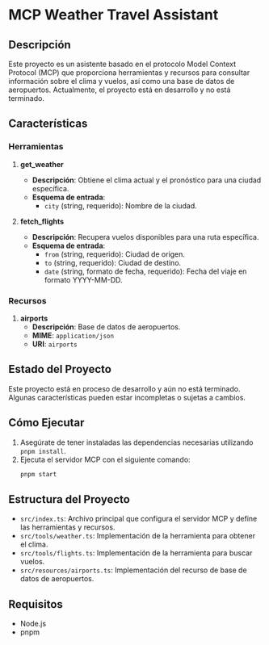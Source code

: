 # MCP Weather Travel Assistant

## Descripción

Este proyecto es un asistente basado en el protocolo Model Context Protocol (MCP) que proporciona herramientas y recursos para consultar información sobre el clima y vuelos, así como una base de datos de aeropuertos. Actualmente, el proyecto está en desarrollo y no está terminado.

## Características

### Herramientas

1. **get_weather**

   - **Descripción**: Obtiene el clima actual y el pronóstico para una ciudad específica.
   - **Esquema de entrada**:
     - `city` (string, requerido): Nombre de la ciudad.

2. **fetch_flights**
   - **Descripción**: Recupera vuelos disponibles para una ruta específica.
   - **Esquema de entrada**:
     - `from` (string, requerido): Ciudad de origen.
     - `to` (string, requerido): Ciudad de destino.
     - `date` (string, formato de fecha, requerido): Fecha del viaje en formato YYYY-MM-DD.

### Recursos

1. **airports**
   - **Descripción**: Base de datos de aeropuertos.
   - **MIME**: `application/json`
   - **URI**: `airports`

## Estado del Proyecto

Este proyecto está en proceso de desarrollo y aún no está terminado. Algunas características pueden estar incompletas o sujetas a cambios.

## Cómo Ejecutar

1. Asegúrate de tener instaladas las dependencias necesarias utilizando `pnpm install`.
2. Ejecuta el servidor MCP con el siguiente comando:
   ```bash
   pnpm start
   ```

## Estructura del Proyecto

- `src/index.ts`: Archivo principal que configura el servidor MCP y define las herramientas y recursos.
- `src/tools/weather.ts`: Implementación de la herramienta para obtener el clima.
- `src/tools/flights.ts`: Implementación de la herramienta para buscar vuelos.
- `src/resources/airports.ts`: Implementación del recurso de base de datos de aeropuertos.

## Requisitos

- Node.js
- pnpm
